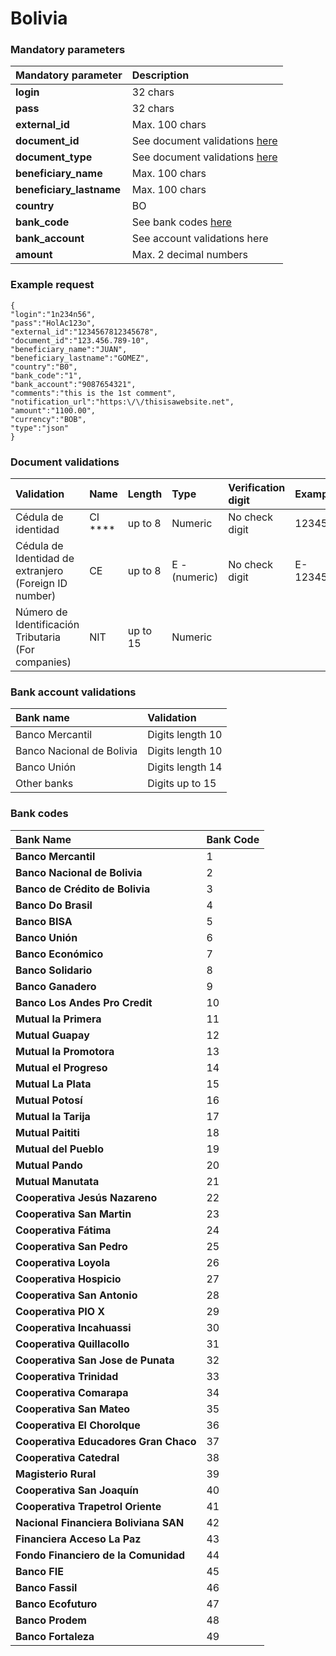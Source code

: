 # Bolivia

### Mandatory parameters

| **Mandatory parameter** | **Description** |
| :--- | :--- |
| **login** | 32 chars |
| **pass** | 32 chars |
| **external\_id** | Max. 100 chars |
| **document\_id** | See document validations [here](brazil.md#document-validations) |
| **document\_type** | See document validations [here](brazil.md#document-validations) |
| **beneficiary\_name** | Max. 100 chars |
| **beneficiary\_lastname** | Max. 100 chars |
| **country** | BO |
| **bank\_code** | See bank codes [here](brazil.md#bank-codes) |
| **bank\_account** | See account validations here |
| **amount** | Max. 2 decimal numbers |

### Example request

```text
{
"login":"1n234n56",
"pass":"HolAc123o",
"external_id":"1234567812345678",
"document_id":"123.456.789-10",
"beneficiary_name":"JUAN",
"beneficiary_lastname":"GOMEZ",
"country":"B0",
"bank_code":"1",
"bank_account":"9087654321",
"comments":"this is the 1st comment",
"notification_url":"https:\/\/thisisawebsite.net",
"amount":"1100.00",
"currency":"BOB",
"type":"json"
}
```

### Document validations

| Validation | Name | Length | Type | Verification digit | Example |
| :--- | :--- | :--- | :--- | :--- | :--- |
| Cédula de identidad | CI **** | up to 8 | Numeric | No check digit | 1234567 |
| Cédula de Identidad de extranjero \(Foreign ID number\) | CE |  up to 8 | E - \(numeric\) | No check digit | E-1234567 |
| Número de Identificación Tributaria \(For companies\) | NIT | up to 15 | Numeric |  |  |

### Bank account validations

| Bank name | Validation |
| :--- | :--- |
| Banco Mercantil | Digits length 10 |
| Banco Nacional de Bolivia | Digits length 10 |
| Banco Unión | Digits length 14  |
| Other banks | Digits up to 15 |

### **Bank codes**

| Bank Name | Bank Code |
| :--- | :--- |
| **Banco Mercantil** | 1 |
| **Banco Nacional de Bolivia** | 2 |
| **Banco de Crédito de Bolivia** | 3 |
| **Banco Do Brasil** | 4 |
| **Banco BISA** | 5 |
| **Banco Unión** | 6 |
| **Banco Económico** | 7 |
| **Banco Solidario** | 8 |
| **Banco Ganadero** | 9 |
| **Banco Los Andes Pro Credit** | 10 |
| **Mutual la Primera** | 11 |
| **Mutual Guapay** | 12 |
| **Mutual la Promotora** | 13 |
| **Mutual el Progreso** | 14 |
| **Mutual La Plata** | 15 |
| **Mutual Potosí** | 16 |
| **Mutual la Tarija** | 17 |
| **Mutual Paititi** | 18 |
| **Mutual del Pueblo** | 19 |
| **Mutual Pando** | 20 |
| **Mutual Manutata** | 21 |
| **Cooperativa Jesús Nazareno** | 22 |
| **Cooperativa San Martin** | 23 |
| **Cooperativa Fátima** | 24 |
| **Cooperativa San Pedro** | 25 |
| **Cooperativa Loyola** | 26 |
| **Cooperativa Hospicio** | 27 |
| **Cooperativa San Antonio** | 28 |
| **Cooperativa PIO X** | 29 |
| **Cooperativa Incahuassi** | 30 |
| **Cooperativa Quillacollo** | 31 |
| **Cooperativa San Jose de Punata** | 32 |
| **Cooperativa Trinidad** | 33 |
| **Cooperativa Comarapa** | 34 |
| **Cooperativa San Mateo** | 35 |
| **Cooperativa El Chorolque** | 36 |
| **Cooperativa Educadores Gran Chaco** | 37 |
| **Cooperativa Catedral** | 38 |
| **Magisterio Rural** | 39 |
| **Cooperativa San Joaquín** | 40 |
| **Cooperativa Trapetrol Oriente** | 41 |
| **Nacional Financiera Boliviana SAN** | 42 |
| **Financiera Acceso La Paz** | 43 |
| **Fondo Financiero de la Comunidad** | 44 |
| **Banco FIE** | 45 |
| **Banco Fassil** | 46 |
| **Banco Ecofuturo** | 47 |
| **Banco Prodem** | 48 |
| **Banco Fortaleza** | 49 |

